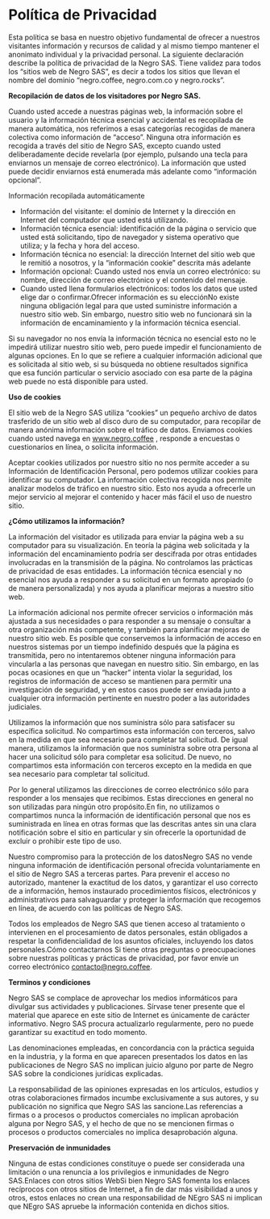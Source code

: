 # Política de Privacidad

Esta política se basa en nuestro objetivo fundamental de ofrecer a nuestros visitantes información y recursos de calidad y al mismo tiempo mantener el anonimato individual y la privacidad personal. La siguiente declaración describe la política de privacidad de la Negro SAS. Tiene validez para todos los “sitios web de Negro SAS”, es decir a todos los sitios que llevan el nombre del dominio “negro.coffee, negro.com.co y negro.rocks”. 

**Recopilación de datos de los visitadores por Negro SAS.**

Cuando usted accede a nuestras páginas web, la información sobre el usuario y la información técnica esencial y accidental es recopilada de manera automática, nos referimos a esas categorías recogidas de manera colectiva como  información de “acceso”. Ninguna otra información es recogida a través del sitio de Negro SAS, excepto cuando usted deliberadamente decide revelarla (por ejemplo, pulsando una tecla para enviarnos un mensaje de correo electrónico). La información que usted puede decidir enviarnos está enumerada más adelante como “información opcional”.

Información recopilada automáticamente

* Información del visitante: el dominio de Internet y la dirección en Internet del computador que usted está utilizando.
* Información técnica esencial: identificación de la página o servicio que usted está solicitando, tipo de navegador y sistema operativo que utiliza; y la fecha y hora del acceso.
* Información técnica no esencial: la dirección Internet del sitio web que le remitió a nosotros, y  la “información cookie” descrita más adelante
* Información opcional: Cuando usted nos envía un correo electrónico: su nombre, dirección de correo electrónico y el contenido del mensaje.
* Cuando usted llena formularios electrónicos: todos los datos que usted elige dar o confirmar.Ofrecer información es su elecciónNo existe ninguna obligación legal para que usted suministre información a nuestro sitio web. Sin embargo, nuestro sitio web no funcionará sin la información de encaminamiento y la información técnica esencial.

Si su navegador no nos envía la información técnica no esencial esto no le impedirá utilizar nuestro sitio web, pero puede impedir el funcionamiento de algunas opciones. En lo que se refiere a cualquier información adicional que es solicitada al sitio web, si su búsqueda no obtiene resultados significa que esa función particular o servicio asociado con esa parte de la página web puede no está disponible para usted.

**Uso de cookies**

El sitio web de la Negro SAS utiliza “cookies” un pequeño archivo de datos trasferido de un sitio web al disco duro de su computador, para recopilar de manera anónima información sobre el tráfico de datos. Enviamos cookies cuando usted navega en www.negro.coffee , responde a encuestas o cuestionarios en línea, o solicita información.

Aceptar cookies utilizados por nuestro sitio no nos permite acceder a su Información de Identificación Personal, pero podemos utilizar cookies para identificar su computador. La información colectiva recogida nos permite analizar modelos de tráfico en nuestro sitio. Esto nos ayuda a ofrecerle un mejor servicio al mejorar el contenido y hacer más fácil el uso de nuestro sitio.

**¿Cómo utilizamos la información?**

La información del visitador es utilizada para enviar la página web a su computador para su visualización. En teoría la página web solicitada y la información del encaminamiento podría ser descifrada por otras entidades involucradas en la transmisión de la página. No controlamos las prácticas de privacidad de esas entidades. La información técnica esencial y no esencial nos ayuda a responder a su solicitud en un formato apropiado (o de manera personalizada) y nos ayuda a planificar mejoras a nuestro sitio web.

La información adicional nos permite ofrecer servicios o información más ajustada a sus necesidades o para responder a su mensaje o consultar a otra organización más competente, y también para planificar mejoras de nuestro sitio web. Es posible que conservemos la información de acceso en nuestros sistemas por un tiempo indefinido después que la página es transmitida, pero no intentaremos obtener ninguna información para vincularla a las personas que navegan en nuestro sitio. Sin embargo, en las pocas ocasiones en que un “hacker” intenta violar la seguridad, los registros de información de acceso se mantienen para permitir una investigación de seguridad, y en estos casos puede ser enviada junto a cualquier otra información pertinente en nuestro poder a las autoridades judiciales.

Utilizamos la información que nos suministra sólo para satisfacer su específica solicitud. No compartimos esta información con terceros, salvo en la medida en que sea necesario para completar tal solicitud. De igual manera, utilizamos la información que nos suministra sobre otra persona al hacer una solicitud sólo para completar esa solicitud. De nuevo, no compartimos esta información con terceros excepto en la medida en que sea necesario para completar tal solicitud.

Por lo general utilizamos las direcciones de correo electrónico sólo para responder a los mensajes que recibimos. Estas direcciones en general no son utilizadas para ningún otro propósito.En fin, no utilizamos o compartimos nunca la información de identificación personal que nos es suministrada en línea en otras formas que las descritas antes sin una clara notificación sobre el sitio en particular y sin ofrecerle la oportunidad de excluir o prohibir este tipo de uso.

Nuestro compromiso para la protección de los datosNegro SAS no vende ninguna información de identificación personal ofrecida voluntariamente en el sitio de Negro SAS a terceras partes. Para prevenir el acceso no autorizado, mantener la exactitud de los datos, y garantizar el uso correcto de a información, hemos instaurado procedimientos físicos, electrónicos y administrativos para salvaguardar y proteger la información que recogemos en línea, de acuerdo con las políticas de Negro SAS.

Todos los empleados de Negro SAS que tienen acceso al tratamiento o intervienen en el procesamiento de datos personales, están obligados a respetar la confidencialidad de los asuntos oficiales, incluyendo los datos personales.Cómo contactarnos  Si tiene otras preguntas o preocupaciones sobre nuestras políticas y prácticas de privacidad, por favor envíe un correo electrónico contacto@negro.coffee.

**Terminos y condiciones**

Negro SAS se complace de aprovechar los medios informáticos para divulgar sus actividades y publicaciones. Sírvase tener presente que el material que aparece en este sitio de Internet es únicamente de carácter informativo. Negro SAS procura actualizarlo regularmente, pero no puede garantizar su exactitud en todo momento.

Las denominaciones empleadas, en concordancia con la práctica seguida en la industria, y la forma en que aparecen presentados los datos en las publicaciones de Negro SAS no implican juicio alguno por parte de Negro SAS sobre la condiciones jurídicas explicadas.

La responsabilidad de las opiniones expresadas en los artículos, estudios y otras colaboraciones firmados incumbe exclusivamente a sus autores, y su publicación no significa que Negro SAS las sancione.Las referencias a firmas o a procesos o productos comerciales no implican aprobación alguna por Negro SAS, y el hecho de que no se mencionen firmas o procesos o productos comerciales no implica desaprobación alguna.

**Preservación de inmunidades**

Ninguna de estas condiciones constituye o puede ser considerada una limitación o una renuncia a los privilegios e inmunidades de Negro SAS.Enlaces con otros sitios WebSi bien Negro SAS fomenta los enlaces recíprocos con otros sitios de Internet, a fin de dar más visibilidad a unos y otros, estos enlaces no crean una responsabilidad de NEgro SAS ni implican que NEgro SAS apruebe la información contenida en dichos sitios.